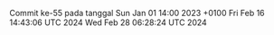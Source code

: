 Commit ke-55 pada tanggal Sun Jan 01 14:00 2023 +0100
Fri Feb 16 14:43:06 UTC 2024
Wed Feb 28 06:28:24 UTC 2024
